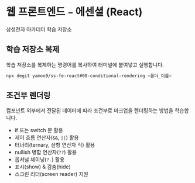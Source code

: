 # 웹 프론트엔드﹣에센셜 (React)

삼성전자 아카데미 학습 저장소

## 학습 저장소 복제

학습 저장소를 복제하는 명령어를 복사하여 터미널에 붙여넣고 실행합니다.

```sh
npx degit yamoo9/ss-fe-react#08-conditional-rendering <폴더_이름>
```

## 조건부 렌더링

컴포넌트 외부에서 전달된 데이터에 따라 조건부로 마크업을 렌더링하는 방법을 학습합니다.

- if 또는 switch 문 활용
- 제어 흐름 연산자(`&&`, `||`) 활용
- 터너리(ternary, 삼항 연산자 식) 활용
- nullish 병합 연산자(`??`) 활용
- 옵셔널 체이닝(`?.`) 활용
- 표시(show) & 감춤(hide)
- 스크린 리더(screen reader) 지원